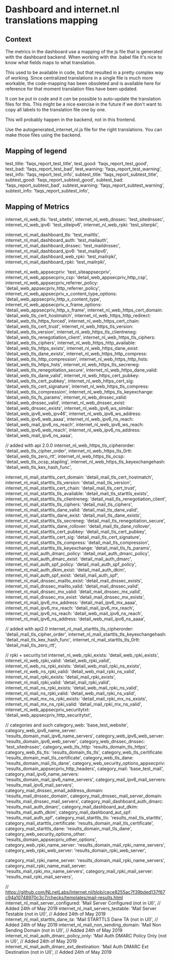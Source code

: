 # Dashboard and internet.nl translations mapping

## Context

The metrics in the dashboard use a mapping of the js file that is generated with the dashboard backend.
When working with the .babel file it's nice to know what fields maps to what translation.

This used to be available in code, but that resulted in a pretty complex way of working. Since centralized
translations in a single file is much more workable, the code-mapping has been obsoleted and is available here
for reference for that moment translation files have been updated.

It _can_ be put in code and it _can_ be possible to auto-update the translation files for this. This might be
a nice exercise in the future if we don't want to copy all labels to the translation file one by one.

This will probably happen in the backend, not in this frontend.

Use the autogenerated_internet_nl.js file for the right translations. You can make those
files using the backend.

## Mapping of legend

test_title: 'faqs_report_test_title',
test_good: 'faqs_report_test_good',
test_bad: 'faqs_report_test_bad',
test_warning: 'faqs_report_test_warning',
test_info: 'faqs_report_test_info',
subtest_title: 'faqs_report_subtest_title',
subtest_good: 'faqs_report_subtest_good',
subtest_bad: 'faqs_report_subtest_bad',
subtest_warning: 'faqs_report_subtest_warning',
subtest_info: 'faqs_report_subtest_info',


## Mapping of Metrics

internet_nl_web_tls: 'test_sitetls',
internet_nl_web_dnssec: 'test_sitednssec',
internet_nl_web_ipv6: 'test_siteipv6',
internet_nl_web_rpki: 'test_siterpki',

internet_nl_mail_dashboard_tls: 'test_mailtls',
internet_nl_mail_dashboard_auth: 'test_mailauth',
internet_nl_mail_dashboard_dnssec: 'test_maildnssec',
internet_nl_mail_dashboard_ipv6: 'test_mailipv6',
internet_nl_mail_dashboard_web_rpki: 'test_mailrpki',
internet_nl_mail_dashboard_rpki: 'test_mailrpki',

internet_nl_web_appsecpriv: 'test_siteappsecpriv',
internet_nl_web_appsecpriv_csp: 'detail_web_appsecpriv_http_csp',
internet_nl_web_appsecpriv_referrer_policy: 'detail_web_appsecpriv_http_referrer_policy',
internet_nl_web_appsecpriv_x_content_type_options: 'detail_web_appsecpriv_http_x_content_type',
internet_nl_web_appsecpriv_x_frame_options: 'detail_web_appsecpriv_http_x_frame',
internet_nl_web_https_cert_domain: 'detail_web_tls_cert_hostmatch',
internet_nl_web_https_http_redirect: 'detail_web_tls_https_forced',
internet_nl_web_https_cert_chain: 'detail_web_tls_cert_trust',
internet_nl_web_https_tls_version: 'detail_web_tls_version',
internet_nl_web_https_tls_clientreneg: 'detail_web_tls_renegotiation_client',
internet_nl_web_https_tls_ciphers: 'detail_web_tls_ciphers',
internet_nl_web_https_http_available: 'detail_web_tls_https_exists',
internet_nl_web_https_dane_exist: 'detail_web_tls_dane_exists',
internet_nl_web_https_http_compress: 'detail_web_tls_http_compression',
internet_nl_web_https_http_hsts: 'detail_web_tls_https_hsts',
internet_nl_web_https_tls_secreneg: 'detail_web_tls_renegotiation_secure',
internet_nl_web_https_dane_valid: 'detail_web_tls_dane_valid',
internet_nl_web_https_cert_pubkey: 'detail_web_tls_cert_pubkey',
internet_nl_web_https_cert_sig: 'detail_web_tls_cert_signature',
internet_nl_web_https_tls_compress: 'detail_web_tls_compression',
internet_nl_web_https_tls_keyexchange: 'detail_web_tls_fs_params',
internet_nl_web_dnssec_valid: 'detail_web_dnssec_valid',
internet_nl_web_dnssec_exist: 'detail_web_dnssec_exists',
internet_nl_web_ipv6_ws_similar: 'detail_web_ipv6_web_ipv46',
internet_nl_web_ipv6_ws_address: 'detail_web_ipv6_web_aaaa',
internet_nl_web_ipv6_ns_reach: 'detail_web_mail_ipv6_ns_reach',
internet_nl_web_ipv6_ws_reach: 'detail_web_ipv6_web_reach',
internet_nl_web_ipv6_ns_address: 'detail_web_mail_ipv6_ns_aaaa',

// added with api 2.0.0
internet_nl_web_https_tls_cipherorder: 'detail_web_tls_cipher_order',
internet_nl_web_https_tls_0rtt: 'detail_web_tls_zero_rtt',
internet_nl_web_https_tls_ocsp: 'detail_web_tls_ocsp_stapling',
internet_nl_web_https_tls_keyexchangehash: 'detail_web_tls_kex_hash_func',

internet_nl_mail_starttls_cert_domain: 'detail_mail_tls_cert_hostmatch',
internet_nl_mail_starttls_tls_version: 'detail_mail_tls_version',
internet_nl_mail_starttls_cert_chain: 'detail_mail_tls_cert_trust',
internet_nl_mail_starttls_tls_available: 'detail_mail_tls_starttls_exists',
internet_nl_mail_starttls_tls_clientreneg: 'detail_mail_tls_renegotiation_client',
internet_nl_mail_starttls_tls_ciphers: 'detail_mail_tls_ciphers',
internet_nl_mail_starttls_dane_valid: 'detail_mail_tls_dane_valid',
internet_nl_mail_starttls_dane_exist: 'detail_mail_tls_dane_exists',
internet_nl_mail_starttls_tls_secreneg: 'detail_mail_tls_renegotiation_secure',
internet_nl_mail_starttls_dane_rollover: 'detail_mail_tls_dane_rollover',
internet_nl_mail_starttls_cert_pubkey: 'detail_mail_tls_cert_pubkey',
internet_nl_mail_starttls_cert_sig: 'detail_mail_tls_cert_signature',
internet_nl_mail_starttls_tls_compress: 'detail_mail_tls_compression',
internet_nl_mail_starttls_tls_keyexchange: 'detail_mail_tls_fs_params',
internet_nl_mail_auth_dmarc_policy: 'detail_mail_auth_dmarc_policy',
internet_nl_mail_auth_dmarc_exist: 'detail_mail_auth_dmarc',
internet_nl_mail_auth_spf_policy: 'detail_mail_auth_spf_policy',
internet_nl_mail_auth_dkim_exist: 'detail_mail_auth_dkim',
internet_nl_mail_auth_spf_exist: 'detail_mail_auth_spf',
internet_nl_mail_dnssec_mailto_exist: 'detail_mail_dnssec_exists',
internet_nl_mail_dnssec_mailto_valid: 'detail_mail_dnssec_valid',
internet_nl_mail_dnssec_mx_valid: 'detail_mail_dnssec_mx_valid',
internet_nl_mail_dnssec_mx_exist: 'detail_mail_dnssec_mx_exists',
internet_nl_mail_ipv6_mx_address: 'detail_mail_ipv6_mx_aaaa',
internet_nl_mail_ipv6_mx_reach: 'detail_mail_ipv6_mx_reach',
internet_nl_mail_ipv6_ns_reach: 'detail_web_mail_ipv6_ns_reach',
internet_nl_mail_ipv6_ns_address: 'detail_web_mail_ipv6_ns_aaaa',

// added with api2.0
internet_nl_mail_starttls_tls_cipherorder: 'detail_mail_tls_cipher_order',
internet_nl_mail_starttls_tls_keyexchangehash: 'detail_mail_tls_kex_hash_func',
internet_nl_mail_starttls_tls_0rtt: 'detail_mail_tls_zero_rtt',

// rpki + security.txt
internet_nl_web_rpki_exists: 'detail_web_rpki_exists',
internet_nl_web_rpki_valid: 'detail_web_rpki_valid',
internet_nl_web_ns_rpki_exists: 'detail_web_mail_rpki_ns_exists',
internet_nl_web_ns_rpki_valid: 'detail_web_mail_rpki_ns_valid',
internet_nl_mail_rpki_exists: 'detail_mail_rpki_exists',
internet_nl_mail_rpki_valid: 'detail_mail_rpki_valid',
internet_nl_mail_ns_rpki_exists: 'detail_web_mail_rpki_ns_valid',
internet_nl_mail_ns_rpki_valid: 'detail_web_mail_rpki_ns_valid',
internet_nl_mail_mx_ns_rpki_exists: 'detail_mail_rpki_mx_ns_exists',
internet_nl_mail_mx_ns_rpki_valid: 'detail_mail_rpki_mx_ns_valid',
internet_nl_web_appsecpriv_securitytxt: 'detail_web_appsecpriv_http_securitytxt',


// categories and such
category_web: 'base_test_website',
category_web_ipv6_name_server: 'results_domain_mail_ipv6_name_servers',
category_web_ipv6_web_server: 'results_domain_ipv6_web_server',
category_web_dnssec_dnssec: 'test_sitednssec',
category_web_tls_http: 'results_domain_tls_https',
category_web_tls_tls: 'results_domain_tls_tls',
category_web_tls_certificate: 'results_domain_mail_tls_certificate',
category_web_tls_dane: 'results_domain_mail_tls_dane',
category_web_security_options_appsecpriv: 'results_domain_appsecpriv_http_headers',
category_mail: 'base_test_mail',
category_mail_ipv6_name_servers: 'results_domain_mail_ipv6_name_servers',
category_mail_ipv6_mail_servers: 'results_mail_ipv6_mail_servers',
category_mail_dnssec_email_address_domain: 'results_mail_dnssec_domain',
category_mail_dnssec_mail_server_domain: 'results_mail_dnssec_mail_servers',
category_mail_dashboard_auth_dmarc: 'results_mail_auth_dmarc',
category_mail_dashboard_aut_dkim: 'results_mail_auth_dkim',
category_mail_dashboard_aut_spf: 'results_mail_auth_spf',
category_mail_starttls_tls: 'results_mail_tls_starttls',
category_mail_starttls_certificate: 'results_domain_mail_tls_certificate',
category_mail_starttls_dane: 'results_domain_mail_tls_dane',
category_web_security_options_other: 'results_domain_appsecpriv_other_options',
category_web_rpki_name_server: 'results_domain_mail_rpki_name_servers',
category_web_rpki_web_server: 'results_domain_rpki_web_server',

category_mail_rpki_name_server: 'results_domain_mail_rpki_name_servers',
category_mail_rpki_name_mail_server: 'results_mail_rpki_mx_name_servers',
category_mail_rpki_mail_server: 'results_mail_rpki_mail_servers',



// https://github.com/NLnetLabs/Internet.nl/blob/cece8255ac7f39bded137f67c94a10748970c3c7/checks/templates/mail-results.html
internet_nl_mail_server_configured: 'Mail Server Configured (not in UI)',  // Added 24th of May 2019
internet_nl_mail_servers_testable: 'Mail Server Testable (not in UI)',  // Added 24th of May 2019
internet_nl_mail_starttls_dane_ta: 'Mail STARTTLS Dane TA (not in UI)',  // Added 24th of May 2019
internet_nl_mail_non_sending_domain: 'Mail Non Sending Domain (not in UI)',  // Added 24th of May 2019
internet_nl_mail_auth_dmarc_policy_only: 'Mail Auth DMARC Policy Only (not in UI)',   // Added 24th of May 2019
internet_nl_mail_auth_dmarc_ext_destination: 'Mail Auth DMARC Ext Destination (not in UI)',  // Added 24th of May 2019